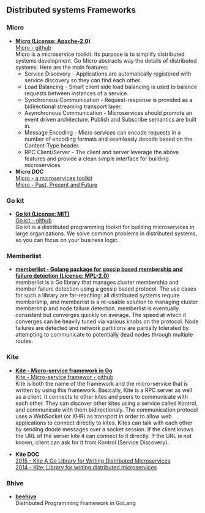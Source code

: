 

## Distributed systems Frameworks


### Micro

- **[Micro (License: Apache-2.0)](https://micro.mu/)**  
[Micro - github](https://github.com/micro/micro)  
Micro is a microservice toolkit. Its purpose is to simplify distributed systems development.
Go Micro abstracts way the details of distributed systems. Here are the main features:
  - Service Discovery - Applications are automatically registered with service discovery so they can find each other.
  - Load Balancing - Smart client side load balancing is used to balance requests between instances of a service.
  - Synchronous Communication - Request-response is provided as a bidirectional streaming transport layer.
  - Asynchronous Communication - Microservices should promote an event driven architecture. Publish and Subscribe semantics are built in.
  - Message Encoding - Micro services can encode requests in a number of encoding formats and seamlessly decode based on the Content-Type header.
  - RPC Client/Server - The client and server leverage the above features and provide a clean simple interface for building microservices.
- **Micro DOC**  
[Micro - a microservices toolkit](https://micro.mu/blog/2016/03/20/micro.html)  
[Micro - Past, Present and Future](https://micro.mu/blog/2016/12/28/micro-past-present-future.html)  


### Go kit

- **[Go kit (License: MIT)](https://gokit.io/)**  
[Go kit - github](https://github.com/go-kit/kit)  
Go kit is a distributed programming toolkit for building microservices in large organizations. We solve common problems in distributed systems, so you can focus on your business logic.




### Memberlist

- **[memberlist - Golang package for gossip based membership and failure detection (License: MPL-2.0)](https://github.com/hashicorp/memberlist)**  
memberlist is a Go library that manages cluster membership and member failure detection using a gossip based protocol. The use cases for such a library are far-reaching: all distributed systems require membership, and memberlist is a re-usable solution to managing cluster membership and node failure detection. memberlist is eventually consistent but converges quickly on average. The speed at which it converges can be heavily tuned via various knobs on the protocol. Node failures are detected and network partitions are partially tolerated by attempting to communicate to potentially dead nodes through multiple routes.



### Kite

- **[Kite - Micro-service framework in Go](https://github.com/koding/kite)**  
[Kite - Micro-service framewor - github](https://godoc.org/github.com/koding/kite)  
Kite is both the name of the framework and the micro-service that is written by using this framework. Basically, Kite is a RPC server as well as a client. It connects to other kites and peers to communicate with each other. They can discover other kites using a service called Kontrol, and communicate with them bidirectionaly. The communication protocol uses a WebSocket (or XHR) as transport in order to allow web applications to connect directly to kites.
Kites can talk with each other by sending dnode messages over a socket session. If the client knows the URL of the server kite it can connect to it directly. If the URL is not known, client can ask for it from Kontrol (Service Discovery).

- **Kite DOC**  
[2015 - Kite A Go Library for Writing Distributed Microservices](https://www.koding.com/blog/2015/01/flying-kites-in-go/)  
[2014 - Kite: Library for writing distributed microservices](https://blog.gopheracademy.com/birthday-bash-2014/kite-microservice-library/)


### Bhive

- **[beehive](https://github.com/kandoo/beehive)**  
Distributed Programming Framework in GoLang
